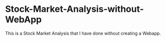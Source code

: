# Stock-Market-Analysis-without-WebApp
This is a Stock Market Analysis that I have done without creating a Webapp.
